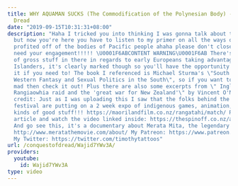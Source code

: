 ```yaml
---
title: WHY AQUAMAN SUCKS (The Commodification of the Polynesian Body) - Conquest of
  Dread
date: "2019-09-15T10:31:31+08:00"
description: "Haha I tricked you into thinking I was gonna talk about the wet man
  but now you're here you have to listen to my primer on all the ways outsiders have
  profited off of the bodies of Pacific people ahaha please don't close the tab, I
  need your engagement!!!!! \U0001F6ABCONTENT WARNING\U0001F6AB There's a little bit
  of gross stuff in there in regards to early Europeans taking advantage of Pacific
  Islanders, it's clearly marked though so you'll have the opportunity to skip past
  it if you need to! The book I referenced is Michael Sturma's \"South Sea Maidens:
  Western Fantasy and Sexual Politics in the South\", so if you want to get really
  mad then check it out! Plus there are also some excerpts from \" Inglorious Dastards:
  Rangiaowhia raid and the 'great war for New Zealand'\" by Vincent O'Malley. Extra
  credit: Just as I was uploading this I saw that the folks behind the Māoriland film
  festival are putting on a 2 week expo of indigenous games, animation, VR and all
  kinds of good stuff!!! https://maorilandfilm.co.nz/rangatahi/match/ Read this excellent
  article and watch the video linked inside: https://thespinoff.co.nz/atea/19-12-2018/once-were-gardeners-lovers-and-poets-not-warriors/
  And go see this, it's a documentary about Merata Mita, the legendary Māori filmmaker!
  http://www.meratathemovie.com/about/ My Patreon: https://www.patreon.com/conquestofdread
  My Twitter: https://twitter.com/timothytattoos"
url: /conquestofdread/Wajid7YWv3A/
providers:
  youtube:
    id: Wajid7YWv3A
type: video
---
```

